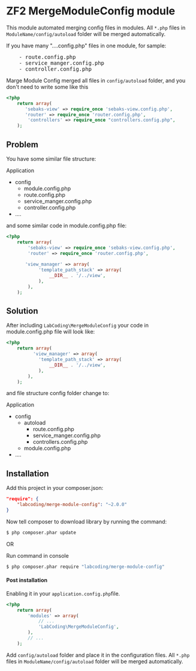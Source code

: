 # ZF2 MergeModuleConfig module

This module automated merging config files in modules.
All `*.php` files in `ModuleName/config/autoload` folder will be merged automatically.

If you have many "....config.php" files in one module, for sample:
<pre>
    - route.config.php
    - service_manger.config.php
    - controller.config.php
</pre>
    
Marge Module Config merged all files in `config/autoload` folder, and you don't need to write some like this 
```php
<?php
    return array(
       'sebaks-view' => require_once 'sebaks-view.config.php',
       'router' => require_once 'router.config.php',
        'controllers' => require_once "controllers.config.php",
    );
```

## Problem

You have some similar file structure:

Application
  - config
    - module.config.php
    - route.config.php
    - service_manger.config.php
    - controller.config.php
  - ....

and some similar code in module.config.php file:

```php
<?php
    return array(
        'sebaks-view' => require_once 'sebaks-view.config.php',
        'router' => require_once 'router.config.php',
    
       'view_manager' => array(
            'template_path_stack' => array(
                __DIR__ . '/../view',
            ),
        ),
    );
```

## Solution

After including `LabCoding\MergeModuleConfig` your code in module.config.php file will look like:

```php
<?php
    return array(
          'view_manager' => array(
            'template_path_stack' => array(
                __DIR__ . '/../view',
            ),
        ),
    );
```

and file structure config folder change to:

Application
  - config
    - autoload
      - route.config.php
      - service_manger.config.php
      - controllers.config.php
    - module.config.php
  - ....

## Installation

Add this project in your composer.json:

```json
"require": {
    "labcoding/merge-module-config": "~2.0.0"
}
```

Now tell composer to download library by running the command:

```bash
$ php composer.phar update
```

OR 

Run command in console

```bash
$ php composer.phar require "labcoding/merge-module-config"
```

#### Post installation

Enabling it in your `application.config.php`file.

```php
<?php
    return array(
        'modules' => array(
            // ...
            'LabCoding\MergeModuleConfig',
        ),
        // ...
    );
```

Add `config/autoload` folder and place it in the configuration files.
All `*.php` files in `ModuleName/config/autoload` folder will be merged automatically.